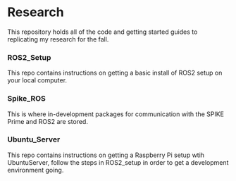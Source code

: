 # Research
This repository holds all of the code and getting started guides to replicating my research for the fall.

### ROS2_Setup
This repo contains instructions on getting a basic install of ROS2 setup on your local computer.

### Spike_ROS
This is where in-development packages for communication with the SPIKE Prime and ROS2 are stored.

### Ubuntu_Server
This repo contains instructions on getting a Raspberry Pi setup wtih UbuntuServer, follow the steps in ROS2_setup in order to get a development environment going.

